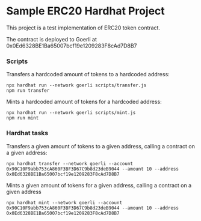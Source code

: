 # Sample ERC20 Hardhat Project

This project is a test implementation of ERC20 token contract.

The contract is deployed to Goerli at 0x0Ed6328BE1Ba65007bcf19e1209283F8cAd7D8B7

### Scripts

Transfers a hardcoded amount of tokens to a hardcoded address:

```shell
npx hardhat run --network goerli scripts/transfer.js
npm run transfer
```

Mints a hardcoded amount of tokens for a hardcoded address:

```shell
npx hardhat run --network goerli scripts/mint.js
npm run mint
```

### Hardhat tasks

Transfers a given amount of tokens to a given address, calling a contract on a given address:

```shell
npx hardhat transfer --network goerli --account 0x90C10F9abb753cA860F3BF3D67C9b8d23deB9044 --amount 10 --address 0x0Ed6328BE1Ba65007bcf19e1209283F8cAd7D8B7
```

Mints a given amount of tokens for a given address, calling a contract on a given address

```shell
npx hardhat mint --network goerli --account 0x90C10F9abb753cA860F3BF3D67C9b8d23deB9044 --amount 10 --address 0x0Ed6328BE1Ba65007bcf19e1209283F8cAd7D8B7
```
